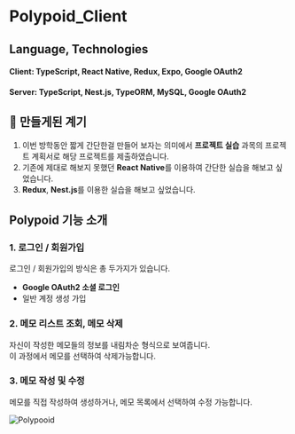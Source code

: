 # Polypoid_Client

## Language, Technologies
#### Client: TypeScript, React Native, Redux, Expo, Google OAuth2
#### Server: TypeScript, Nest.js, TypeORM, MySQL, Google OAuth2

## 📝 만들게된 계기
1. 이번 방학동안 짧게 간단한걸 만들어 보자는 의미에서 **프로젝트 실습** 과목의 프로젝트 계획서로 해당 프로젝트를 제출하였습니다.
2. 기존에 제대로 해보지 못했던 **React Native**를 이용하여 간단한 실습을 해보고 싶었습니다.
3. **Redux**, **Nest.js**를 이용한 실습을 해보고 싶었습니다.

## Polypoid 기능 소개

### 1. 로그인 / 회원가입
로그인 / 회원가입의 방식은 총 두가지가 있습니다.
- **Google OAuth2 소셜 로그인**
- 일반 계정 생성 가입

### 2. 메모 리스트 조회, 메모 삭제
자신이 작성한 메모들의 정보를 내림차순 형식으로 보여줍니다.<br/>
이 과정에서 메모를 선택하여 삭제가능합니다.

### 3. 메모 작성 및 수정
메모를 직접 작성하여 생성하거나, 메모 목록에서 선택하여 수정 가능합니다.

![Polypooid](https://user-images.githubusercontent.com/50941453/104837814-59682d80-58fa-11eb-8f64-edbd6eb01744.png)
